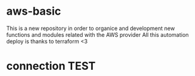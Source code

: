 # aws-basic
This is a new repository in order to organice and development new functions and modules related with the AWS provider
All this automation deploy is thanks to terraform <3
# connection TEST